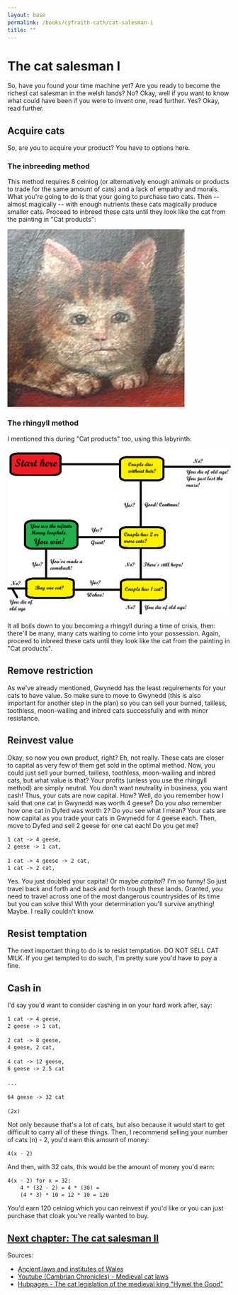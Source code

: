 ```yaml
---
layout: base
permalink: /books/cyfraith-cath/cat-salesman-i
title: ""
---
```


# The cat salesman I
So, have you found your time machine yet? Are you ready to become the richest
cat salesman in the welsh lands? No? Okay, well if you want to know what could
have been if you were to invent one, read further. Yes? Okay, read further.

## Acquire cats
So, are you to acquire your product? You have to options here.

### The inbreeding method
This method requires 8 ceiniog (or alternatively enough animals or products to trade for the
same amount of cats) and a lack of empathy and morals. What you're going to do is that your
going to purchase two cats. Then -- almost magically -- with enough nutrients these cats
magically produce smaller cats. Proceed to inbreed these cats until they look like the cat
from the painting in "Cat products":

[![Medieval cat](/images/cutest-cat.png)](/)

### The rhingyll method
I mentioned this during "Cat products" too, using this labyrinth:

[![The labyrinth](/images/rhingyll.png)](/)

It all boils down to you becoming a rhingyll during a time of crisis, then:
there'll be many, many cats waiting to come into your possession. Again, proceed to
inbreed these cats until they look like the cat from the painting in "Cat products".

## Remove restriction
As we've already mentioned, Gwynedd has the least requirements for your cats to have
value. So make sure to move to Gwynedd (this is also important for another step in the
plan) so you can sell your burned, tailless, toothless, moon-wailing and inbred cats
successfully and with minor resistance.

## Reinvest value
Okay, so now you own product, right? Eh, not really. These cats are closer to capital
as very few of them get sold in the optimal method. Now, you could just sell your burned,
tailless, toothless, moon-wailing and inbred cats, but what value is that? Your profits
(unless you use the rhingyll method) are simply neutral. You don't want neutrality in
business, you want cash! Thus, your cats are now capital. How? Well, do you remember
how I said that one cat in Gwynedd was worth 4 geese? Do you *also* remember how
one cat in Dyfed was worth 2? Do you see what I mean? Your cats are now capital as
you trade your cats in Gwynedd for 4 geese each. Then, move to Dyfed and sell 2
geese for one cat each! Do you get me?

```
1 cat -> 4 geese,
2 geese -> 1 cat,

1 cat -> 4 geese -> 2 cat,
1 cat -> 2 cat,

```

Yes. You just doubled your capital! Or maybe *catpital*? I'm so funny! So just travel
back and forth and back and forth trough these lands. Granted, you need to travel
across one of the most dangerous countrysides of its time but you can solve this!
With your determination you'll survive anything! Maybe. I really couldn't know.

## Resist temptation
The next important thing to do is to resist temptation. DO NOT SELL CAT MILK. If
you get tempted to do such, I'm pretty sure you'd have to pay a fine.

## Cash in
I'd say you'd want to consider cashing in on your hard work after, say:

```
1 cat -> 4 geese,
2 geese -> 1 cat,

2 cat -> 8 geese,
4 geese, 2 cat,

4 cat -> 12 geese,
6 geese -> 2.5 cat

...

64 geese -> 32 cat

(2x)
```

Not only because that's a lot of cats, but also because it would start to get difficult
to carry all of these things. Then, I recommend selling your number of cats (n) - 2, you'd
earn this amount of money:

```
4(x - 2)
```

And then, with 32 cats, this would be the amount of money you'd earn:

```
4(x - 2) for x = 32:
    4 * (32 - 2) = 4 * (30) =
    (4 * 3) * 10 = 12 * 10 = 120
```

You'd earn 120 ceiniog which you can reinvest if you'd like or you can
just purchase that cloak you've really wanted to buy.

## [Next chapter: The cat salesman II](/books/cyfraith-cath/cat-salesman-ii)

Sources:
- [Ancient laws and
institutes of Wales](https://archive.org/details/bub_gb_4_qi_6p1ZucC/page/27/mode/2up)
- [Youtube (Cambrian Chronicles) -
Medieval cat laws](https://www.youtube.com/watch?v=jD3b1s-s9bk&themeRefresh=1)
- [Hubpages - The cat legislation of the medieval king
"Hywel the Good"](https://discover.hubpages.com/animals/the-cat-legislation-of-the-medieval-king-hywel-the-good)
